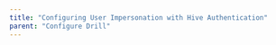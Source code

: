 ```yaml
---
title: "Configuring User Impersonation with Hive Authentication"
parent: "Configure Drill"
---
```












